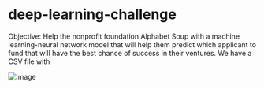 # deep-learning-challenge

Objective: Help the nonprofit foundation Alphabet Soup with a machine learning-neural network model that will help them predict which applicant to fund that will have the best chance of success in their ventures. We have a CSV file with 

![image](https://github.com/humaalam11/deep-learning-challenge/assets/130116747/5ef303bf-a785-4aa9-843f-78bea4c3cbb0)
